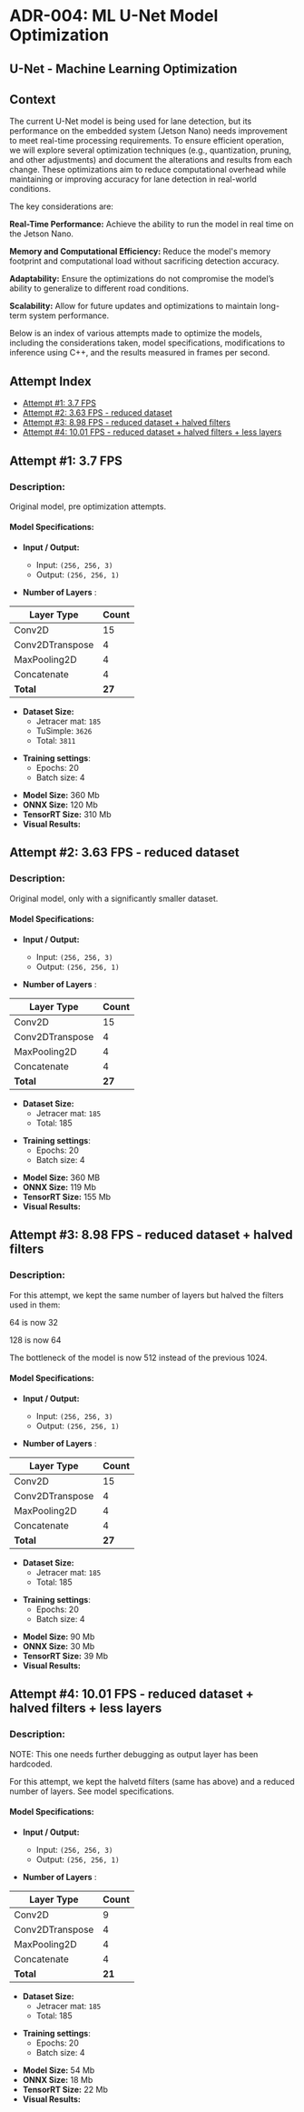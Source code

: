 # ADR-004: ML U-Net Model Optimization

## U-Net - Machine Learning Optimization

## Context

The current U-Net model is being used for lane detection, but its performance on the embedded system (Jetson Nano) needs improvement to meet real-time processing requirements. To ensure efficient operation, we will explore several optimization techniques (e.g., quantization, pruning, and other adjustments) and document the alterations and results from each change. These optimizations aim to reduce computational overhead while maintaining or improving accuracy for lane detection in real-world conditions.

The key considerations are:

__Real-Time Performance:__ Achieve the ability to run the model in real time on the Jetson Nano.

__Memory and Computational Efficiency:__ Reduce the model's memory footprint and computational load without sacrificing detection accuracy.

__Adaptability:__ Ensure the optimizations do not compromise the model’s ability to generalize to different road conditions.

__Scalability:__ Allow for future updates and optimizations to maintain long-term system performance.

Below is an index of various attempts made to optimize the models, including the considerations taken, model specifications, modifications to inference using C++, and the results measured in frames per second.

## Attempt Index

- [Attempt #1: 3.7 FPS](#attempt-1-37-fps)
- [Attempt #2: 3.63 FPS - reduced dataset](#attempt-2-363-fps---reduced-dataset)
- [Attempt #3: 8.98 FPS - reduced dataset + halved filters](#attempt-3-898-fps---reduced-dataset--halved-filters)
- [Attempt #4: 10.01 FPS - reduced dataset + halved filters + less layers](#attempt-4-1001-fps---reduced-dataset--halved-filters--less-layers)

## Attempt #1: 3.7 FPS

### Description:

Original model, pre optimization attempts.

#### Model Specifications:

- **Input / Output:**

  * Input: `(256, 256, 3)`
  * Output: `(256, 256, 1)`

* **Number of Layers** :

| Layer Type      | Count        |
| --------------- | ------------ |
| Conv2D          | 15           |
| Conv2DTranspose | 4            |
| MaxPooling2D    | 4            |
| Concatenate     | 4            |
| **Total** | **27** |

- **Dataset Size:**
  * Jetracer mat: `185`
  * TuSimple: `3626`
  * Total: `3811`

* **Training settings**:
  * Epochs: 20
  * Batch size: 4

- **Model Size:** 360 Mb
- **ONNX Size:** 120 Mb
- **TensorRT Size:** 310 Mb
- **Visual Results:**

## Attempt #2: 3.63 FPS - reduced dataset

### Description:

Original model, only with a significantly smaller dataset.

#### Model Specifications:

- **Input / Output:**

  * Input: `(256, 256, 3)`
  * Output: `(256, 256, 1)`

* **Number of Layers** :

| Layer Type      | Count        |
| --------------- | ------------ |
| Conv2D          | 15           |
| Conv2DTranspose | 4            |
| MaxPooling2D    | 4            |
| Concatenate     | 4            |
| **Total** | **27** |

- **Dataset Size:**
  * Jetracer mat: `185`
  * Total: 185

* **Training settings**:
  * Epochs: 20
  * Batch size: 4

- **Model Size:** 360 MB
- **ONNX Size:** 119 Mb
- **TensorRT Size:** 155 Mb
- **Visual Results:**

## Attempt #3: 8.98 FPS - reduced dataset + halved filters

### Description:

For this attempt, we kept the same number of layers but halved the filters used in them:

64 is now 32

128 is now 64

The bottleneck of the model is now 512 instead of the previous 1024.

#### Model Specifications:

- **Input / Output:**

  * Input: `(256, 256, 3)`
  * Output: `(256, 256, 1)`

* **Number of Layers** :

| Layer Type      | Count        |
| --------------- | ------------ |
| Conv2D          | 15           |
| Conv2DTranspose | 4            |
| MaxPooling2D    | 4            |
| Concatenate     | 4            |
| **Total** | **27** |

- **Dataset Size:**
  * Jetracer mat: `185`
  * Total: 185

* **Training settings**:
  * Epochs: 20
  * Batch size: 4

- **Model Size:** 90 Mb
- **ONNX Size:** 30 Mb
- **TensorRT Size:** 39 Mb
- **Visual Results:**

## Attempt #4: 10.01 FPS - reduced dataset + halved filters + less layers

### Description:

NOTE: This one needs further debugging as output layer has been hardcoded.

For this attempt, we kept the halvetd filters (same has above) and a reduced number of layers. See model specifications.

#### Model Specifications:

- **Input / Output:**

  * Input: `(256, 256, 3)`
  * Output: `(256, 256, 1)`

* **Number of Layers** :

| Layer Type      | Count        |
| --------------- | ------------ |
| Conv2D          | 9            |
| Conv2DTranspose | 4            |
| MaxPooling2D    | 4            |
| Concatenate     | 4            |
| **Total** | **21** |

- **Dataset Size:**
  * Jetracer mat: `185`
  * Total: 185

* **Training settings**:
  * Epochs: 20
  * Batch size: 4

- **Model Size:** 54 Mb
- **ONNX Size:** 18 Mb
- **TensorRT Size:** 22 Mb
- **Visual Results:**
